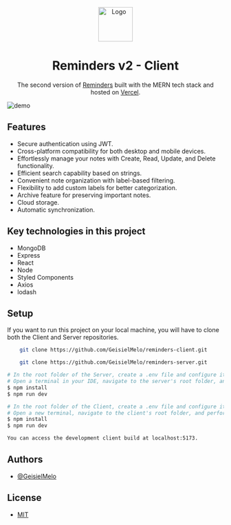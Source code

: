 <div align="center">
  <img alt="Logo" src="https://github.com/GeisielMelo/reminders-client/blob/main/public/svg/logo.svg" width="80" />
</div>
<h1 align="center">
  Reminders v2 - Client
</h1>
<p align="center">
  The second version of <a href="https://reminders-client.vercel.app/" target="_blank">Reminders</a> built with the MERN tech stack and hosted on <a href="https://vercel.com/" target="_blank">Vercel</a>.
</p>
<p align="center">
</p>

![demo](https://img001.prntscr.com/file/img001/odKihvWOR2uClLl-hiC6rA.png)

## Features

- Secure authentication using JWT.
- Cross-platform compatibility for both desktop and mobile devices.
- Effortlessly manage your notes with Create, Read, Update, and Delete functionality.
- Efficient search capability based on strings.
- Convenient note organization with label-based filtering.
- Flexibility to add custom labels for better categorization.
- Archive feature for preserving important notes.
- Cloud storage.
- Automatic synchronization.

## Key technologies in this project

- MongoDB
- Express
- React
- Node
- Styled Components
- Axios
- lodash

## Setup

If you want to run this project on your local machine, you will have to clone both the Client and Server repositories.

```bash
    git clone https://github.com/GeisielMelo/reminders-client.git
```

```bash
    git clone https://github.com/GeisielMelo/reminders-server.git
```

```bash
# In the root folder of the Server, create a .env file and configure it based on .env.example.
# Open a terminal in your IDE, navigate to the server's root folder, and execute:
$ npm install
$ npm run dev

# In the root folder of the Client, create a .env file and configure it based on .env.example.
# Open a new terminal, navigate to the client's root folder, and perform the same steps:
$ npm install
$ npm run dev

You can access the development client build at localhost:5173.
```

## Authors

- [@GeisielMelo](https://github.com/GeisielMelo)


## License

- [MIT](https://choosealicense.com/licenses/mit/)